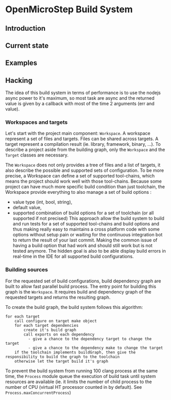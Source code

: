 # OpenMicroStep Build System

## Introduction

## Current state

## Examples

## Hacking

The idea of this build system in terms of performance is to use the nodejs async power to it's maximum, so most task are
async and the returned value is given by a callback with most of the time 2 arguments (err and value).



### Workspaces and targets 

Let's start with the project main component: `Workspace`.
A workspace represent a set of files and targets. Files can be shared across targets.
A target represent a compilation result (ie. library, framework, binary, ...).
To describe a project aside from the building graph, only  the `Workspace` and the `Target` classes are necessary.

The `Workspace` does not only provides a tree of files and a list of targets, it also describe the possible and supported
sets of configuration. To be more precise, a Workspace can define a set of supported tool-chains, which means the project
should work well with those tool-chains. Because some project can have much more specific build condition than just toolchain,
the Workspace provide everything to also manage a set of build options :
 - value type (int, bool, string),
 - default value,
 - supported combination of build options for a set of toolchain (or all supported if not precised)
This approach allow the build system to build and run tests for a set of supported tool-chains and build options and thus
making really easy to maintains a cross platform code with some options without setup pain or waiting for the continuous
integration bot to return the result of your last commit. Making the common issue of having a build option that had work
and should still work but is not tested anymore.
The hidden goal is also to be able display build errors in real-time in the IDE for all supported build configurations.

### Building sources

For the requested set of build configurations, build dependency graph are built to allow fast parallel build process.
The entry point for building this graph is the `Workspace`. It requires build and dependency graph of the requested 
targets and returns the resulting graph. 

To create the build graph, the build system follows this algorithm:

    for each target
        call configure on target make object
        for each target dependencies
            create it's build graph
            call exports on each dependency
              - give a chance to the dependency target to change the target
              - give a chance to the dependency make to change the target
        if the toolchain implements buildGraph, then give the responsibility to build the graph to the toolchain
        otherwise let the target build it's graph

To prevent the build system from running 100 clang process at the same time, the `Process` module queue the execution of
build task until system resources are available (ie. it limits the number of child process to the number of CPU (virtual
HT processor counted in by default). See `Process.maxConcurrentProcess`)
